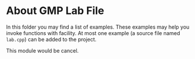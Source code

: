 # About GMP Lab File

In this folder you may find a list of examples. These examples may help you invoke functions with facility.
At most one example (a source file named `lab.cpp`) can be added to the project.


This module would be cancel.
